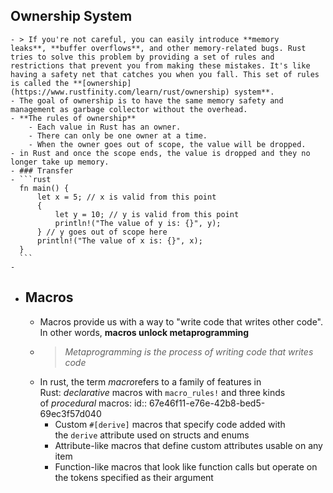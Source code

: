 ## Ownership System
	- > If you're not careful, you can easily introduce **memory leaks**, **buffer overflows**, and other memory-related bugs. Rust tries to solve this problem by providing a set of rules and restrictions that prevent you from making these mistakes. It's like having a safety net that catches you when you fall. This set of rules is called the **[ownership](https://www.rustfinity.com/learn/rust/ownership) system**.
	- The goal of ownership is to have the same memory safety and management as garbage collector without the overhead.
	- **The rules of ownership**
		- Each value in Rust has an owner.
		- There can only be one owner at a time.
		- When the owner goes out of scope, the value will be dropped.
	- in Rust and once the scope ends, the value is dropped and they no longer take up memory.
	- ### Transfer
	- ```rust
	  fn main() {
	      let x = 5; // x is valid from this point
	      {
	          let y = 10; // y is valid from this point
	          println!("The value of y is: {}", y);
	      } // y goes out of scope here
	      println!("The value of x is: {}", x);
	  }
	  ```
	-
- ## Macros
	- Macros provide us with a way to "write code that writes other code". In other words, **macros unlock metaprogramming**
	- > *Metaprogramming is the process of writing code that writes code*
	- In rust, the term *macro*refers to a family of features in Rust: *declarative* macros with `macro_rules!` and three kinds of *procedural* macros:
	  id:: 67e46f11-e76e-42b8-bed5-69ec3f57d040
		- Custom `#[derive]` macros that specify code added with the `derive` attribute used on structs and enums
		- Attribute-like macros that define custom attributes usable on any item
		- Function-like macros that look like function calls but operate on the tokens specified as their argument